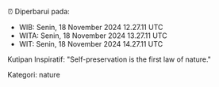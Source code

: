 ⏰ Diperbarui pada:
- WIB: Senin, 18 November 2024 12.27.11 UTC
- WITA: Senin, 18 November 2024 13.27.11 UTC
- WIT: Senin, 18 November 2024 14.27.11 UTC

Kutipan Inspiratif:
"Self-preservation is the first law of nature."


Kategori: nature

